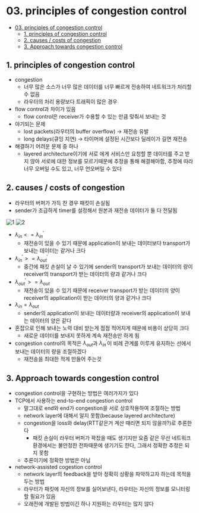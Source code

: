 # 03. principles of congestion control

<!--ts-->

- [03. principles of congestion control](#03-principles-of-congestion-control)
  - [1. principles of congestion control](#1-principles-of-congestion-control)
  - [2. causes / costs of congestion](#2-causes--costs-of-congestion)
  - [3. Approach towards congestion control](#3-approach-towards-congestion-control)

<!-- Created by https://github.com/ekalinin/github-markdown-toc -->
<!-- Added by: sungminyou, at: 2022년 7월 19일 화요일 15시 18분 13초 KST -->

<!--te-->

## 1. principles of congestion control

- congestion
  - 너무 많은 소스가 너무 많은 데이터를 너무 빠르게 전송하여 네트워크가 처리할 수 없음
  - 라우터의 처리 용량보다 트래픽이 많은 경우
- flow control과 차이가 있음
  - flow control은 receiver가 수용할 수 있는 만큼 맞춰서 보내는 것
- 야기되는 문제
  - lost packets(라우터의 buffer overflow) → 재전송 유발
  - long delays(큐잉 지연) → 타이머에 설정된 시간보다 딜레이가 길면 재전송
- 해결하기 어려운 문제 중 하나
  - layered architecture이기에 서로 에게 서비스만 요청할 뿐 데이터를 주고 받지 않아 서로에 대한 정보를 모르기때문에 추정을 통해 해결해야함, 추정에 따라 너무 오버일 수도 있고, 너무 언오버일 수 있다

## 2. causes / costs of congestion

- 라우터의 버퍼가 가득 찬 경우 패킷이 손실됨
- sender가 조급하게 timer를 설정해서 원본과 재전송 데이터가 둘 다 전달됨

![1](https://user-images.githubusercontent.com/48282185/179679016-8b834b20-1844-4fb6-9ecd-a58f70db14a5.png)
![2](https://user-images.githubusercontent.com/48282185/179679000-325dc2b8-13f2-4647-8216-5ae3ada520a1.png)

- $\lambda_{in} <= \lambda^\prime_{in}$
  - 재전송이 있을 수 있기 때문에 application이 보내는 데이터보다 transport가 보내는 데이터는 같거나 크다
- $\lambda^\prime_{in} >= \lambda^\prime_{out}$
  - 중간에 패킷 손실이 날 수 있기에 sender의 transport가 보내는 데이터의 량이 receiver의 transport가 받는 데이터의 량과 같거나 크다
- $\lambda^\prime_{out} >= \lambda_{out}$
  - 재전송이 있을 수 있기 때문에 receiver transport가 받는 데이터의 양이 receiver의 application이 받는 데이터의 양과 같거나 크다
- $\lambda_{in} = \lambda_{out}$
  - sender의 application이 보내는 데이터량과 receiver의 application이 보내는 데이터의 양은 같다
- 혼잡으로 인해 보내는 노력 대비 받는게 점점 적어지게 때문에 비용이 상당히 크다
  - 새로운 데이터를 보내지 못하게 계속 재전송만 하게 됨
- congestion control의 목적은 $\lambda_{out}$과 $\lambda^\prime_{in}$이 비례 관계를 이루게 유지하는 선에서 보내는 데이터의 량을 조절하겠다
  - 재전송을 최대한 적게 만들어 주는것

## 3. Approach towards congestion control

- congestion control을 구현하는 방법은 여러가지가 있다
- TCP에서 사용하는 end-to-end congestion control
  - 말그대로 end와 end가 congestion을 서로 상호작용하여 조절하는 방법
  - network layer에 대해서 알지 못함(because layered architecture)
  - congestion을 loss와 delay(RTT같은거 계산 때리면 되지 않을까?)로 추론한다
    - 패킷 손실이 라우터 버퍼가 꽉찼을 때도 생기지만 요즘 같은 무선 네트워크 환경에서는 불안정한 전파때문에 생기기도 한다, 그래서 정확한 추정은 되지 못함
  - 추론이기에 정확한 방법은 아님
- network-assisted cogestion control
  - network layer의 feedback을 받아 정확히 상황을 파악하고자 하는데 목적을 두는 방법
  - 라우터가 패킷에 자신의 정보를 실어보낸다, 라우터는 자신의 정보를 모니터링할 필요가 있음
  - 오래전에 개발된 방법이긴 하나 지원하는 라우터는 많지 않다
